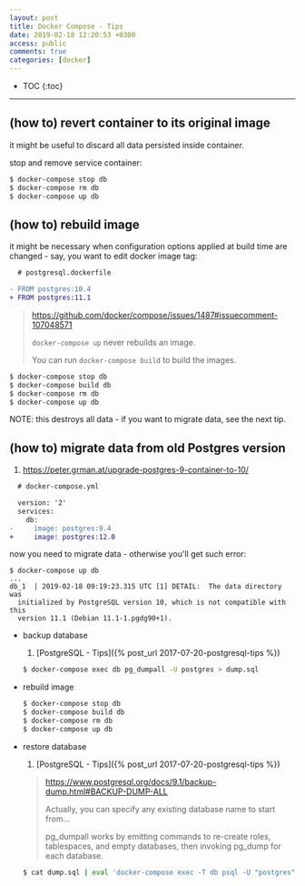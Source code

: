 ```yaml
---
layout: post
title: Docker Compose - Tips
date: 2019-02-18 12:20:53 +0300
access: public
comments: true
categories: [docker]
---
```


<!-- @format -->

<!-- more -->

* TOC
{:toc}
<hr>

## (how to) revert container to its original image

it might be useful to discard all data persisted inside container.

stop and remove service container:

```sh
$ docker-compose stop db
$ docker-compose rm db
$ docker-compose up db
```

## (how to) rebuild image

it might be necessary when configuration options applied at build time are
changed - say, you want to edit docker image tag:

```diff
  # postgresql.dockerfile

- FROM postgres:10.4
+ FROM postgres:11.1
```

> <https://github.com/docker/compose/issues/1487#issuecomment-107048571>
>
> `docker-compose up` never rebuilds an image.
>
> You can run `docker-compose build` to build the images.

```sh
$ docker-compose stop db
$ docker-compose build db
$ docker-compose rm db
$ docker-compose up db
```

NOTE: this destroys all data - if you want to migrate data, see the next tip.

## (how to) migrate data from old Postgres version

1. <https://peter.grman.at/upgrade-postgres-9-container-to-10/>

```diff
  # docker-compose.yml

  version: '2'
  services:
    db:
-     image: postgres:9.4
+     image: postgres:12.0
```

now you need to migrate data - otherwise you'll get such error:

```
$ docker-compose up db
...
db_1  | 2019-02-18 09:19:23.315 UTC [1] DETAIL:  The data directory was
  initialized by PostgreSQL version 10, which is not compatible with this
  version 11.1 (Debian 11.1-1.pgdg90+1).
```

- backup database

  1. [PostgreSQL - Tips]({% post_url 2017-07-20-postgresql-tips %})

  ```sh
  $ docker-compose exec db pg_dumpall -U postgres > dump.sql
  ```

- rebuild image

  ```sh
  $ docker-compose stop db
  $ docker-compose build db
  $ docker-compose rm db
  $ docker-compose up db
  ```

- restore database

  1. [PostgreSQL - Tips]({% post_url 2017-07-20-postgresql-tips %})

  > <https://www.postgresql.org/docs/9.1/backup-dump.html#BACKUP-DUMP-ALL>
  >
  > Actually, you can specify any existing database name to start from...
  >
  > pg_dumpall works by emitting commands to re-create roles, tablespaces, and
  > empty databases, then invoking pg_dump for each database.

  ```sh
  $ cat dump.sql | eval 'docker-compose exec -T db psql -U "postgres" -d "myapp_development"'
  ```
